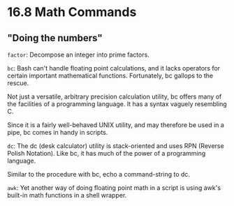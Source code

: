 # 16.8 Math Commands

## "Doing the numbers"

`factor`: Decompose an integer into prime factors.

`bc`: Bash can't handle floating point calculations, and it lacks operators for certain important mathematical functions. Fortunately, bc gallops to the rescue.

Not just a versatile, arbitrary precision calculation utility, bc offers many of the facilities of a programming language. It has a syntax vaguely resembling C.

Since it is a fairly well-behaved UNIX utility, and may therefore be used in a pipe, bc comes in handy in scripts.


`dc`: The dc (desk calculator) utility is stack-oriented and uses RPN (Reverse Polish Notation). Like bc, it has much of the power of a programming language.

Similar to the procedure with bc, echo a command-string to dc.

`awk`: Yet another way of doing floating point math in a script is using awk's built-in math functions in a shell wrapper.
